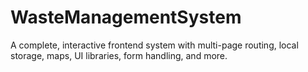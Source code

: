 # WasteManagementSystem
A complete, interactive frontend system with multi-page routing, local storage, maps, UI libraries, form handling, and more. 
